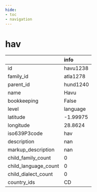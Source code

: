 ```yaml
---
hide:
- toc
- navigation
---
```

# hav
|                      | info     |
|:---------------------|:---------|
| id                   | havu1238 |
| family_id            | atla1278 |
| parent_id            | hund1240 |
| name                 | Havu     |
| bookkeeping          | False    |
| level                | language |
| latitude             | -1.99975 |
| longitude            | 28.8624  |
| iso639P3code         | hav      |
| description          | nan      |
| markup_description   | nan      |
| child_family_count   | 0        |
| child_language_count | 0        |
| child_dialect_count  | 0        |
| country_ids          | CD       |